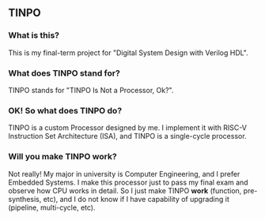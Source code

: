 ## TINPO
### What is this?
This is my final-term project for "Digital System Design with Verilog HDL".   
### What does TINPO stand for?
TINPO stands for "TINPO Is Not a Processor, Ok?".   
### OK! So what does TINPO do?   
TINPO is a custom Processor designed by me. I implement it with RISC-V Instruction Set Architecture (ISA), and TINPO is a single-cycle processor.   
### Will you make TINPO work?   
Not really! My major in university is Computer Engineering, and I prefer Embedded Systems. I make this processor just to pass my final exam and observe how CPU works in detail. So I just make TINPO **work** (function, pre-synthesis, etc), and I do not know if I have capability of upgrading it (pipeline, multi-cycle, etc).